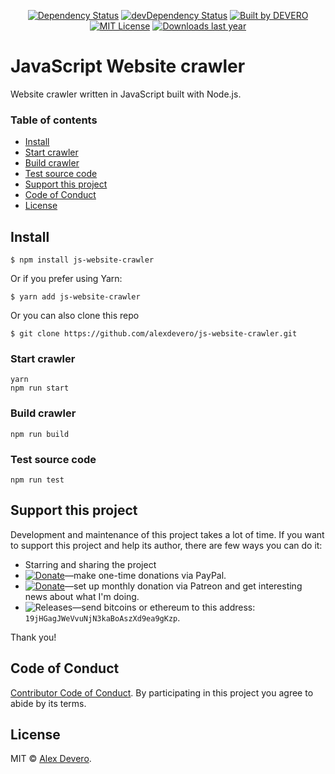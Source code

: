 <p align="center"> 
  <a href="https://david-dm.org/alexdevero/js-website-crawler"><img alt="Dependency Status" src="https://david-dm.org/alexdevero/js-website-crawler.svg?style=flat"></a>
  <a href="https://david-dm.org/alexdevero/js-website-crawler?type=dev"><img alt="devDependency Status" src="https://david-dm.org/alexdevero/js-website-crawler/dev-status.svg?style=flat"></a>
  <a href="https://alexdevero.com"><img alt="Built by DEVERO" src="https://img.shields.io/badge/built%20by-DEVERO-brightgreen.svg?colorB=d30320"></a>
  <a href="http://opensource.org/licenses/MIT"><img alt="MIT License" src="https://img.shields.io/npm/l/express.svg"></a>
  <a href="#"><img alt="Downloads last year" src="https://img.shields.io/github/release/alexdevero/js-website-crawler.svg"></a>
</p>

# JavaScript Website crawler

Website crawler written in JavaScript built with Node.js.

### Table of contents
* [Install](#install)
* [Start crawler](#start-crawler)
* [Build crawler](#build-crawler)
* [Test source code](#test-source-code)
* [Support this project](#support-this-project)
* [Code of Conduct](#code-of-conduct)
* [License](#license)

## Install
```
$ npm install js-website-crawler
```
Or if you prefer using Yarn:
```
$ yarn add js-website-crawler
```

Or you can also clone this repo
```
$ git clone https://github.com/alexdevero/js-website-crawler.git
```

### Start crawler
```
yarn
npm run start
```

### Build crawler
```
npm run build
```

### Test source code
```
npm run test
```

## Support this project

<!-- This project is released as an open-source. If you need help with using this project, please ask and I will do my best reply to as soon as possible. You can use this project as you wish *for free*. Also, you can change the source code and redistribute it if you want. -->

Development and maintenance of this project takes a lot of time. If you want to support this project and help its author, there are few ways you can do it:

 - Starring and sharing the project
 - [![Donate](https://img.shields.io/badge/Donate-Paypal-brightgreen.svg?colorB=259cd2)](https://www.paypal.com/cgi-bin/webscr?cmd=_s-xclick&hosted_button_id=YKLGUUB34ASEL)—make one-time donations via PayPal.
 - [![Donate](https://img.shields.io/badge/Donate-Patreon-brightgreen.svg?colorB=f86213)](https://www.patreon.com/alexdevero)—set up monthly donation via Patreon and get interesting news about what I'm doing.
 - <img alt="Releases" src="https://img.shields.io/badge/Donate-Bitcoin-brightgreen.svg?colorB=fab915">—send bitcoins or ethereum to this address: `19jHGagJWeVvuNjN3kaBoAszXd9ea9gKzp`.

Thank you!

## Code of Conduct

[Contributor Code of Conduct](code-of-conduct.md). By participating in this project you agree to abide by its terms.

## License

MIT © [Alex Devero](https://alexdevero.com).
